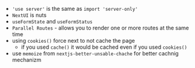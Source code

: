 - `'use server'` is the same as `import 'server-only'`
- `NextUI` is nuts
- `useFormState` and `useFormStatus`
- `Parallel Routes` - allows you to render one or more routes at the same time
- using `cookies()` force next to not cache the page
    - if you used `cache()` it would be cached even if you used `cookies()`
- use `memoize` from `nextjs-better-unsable-chache` for better cachnig mechanizm
